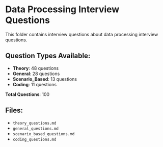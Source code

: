 # Data Processing Interview Questions

This folder contains interview questions about data processing interview questions.

## Question Types Available:

- **Theory**: 48 questions
- **General**: 28 questions
- **Scenario_Based**: 13 questions
- **Coding**: 11 questions

**Total Questions**: 100

## Files:

- `theory_questions.md`
- `general_questions.md`
- `scenario_based_questions.md`
- `coding_questions.md`
